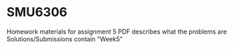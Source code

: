 # SMU6306
Homework materials for assignment 5
PDF describes what the problems are
Solutions/Submissions contain "Week5"

